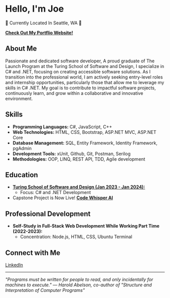 # Hello, I'm Joe 
:evergreen_tree: Currently Located In Seattle, WA :evergreen_tree:

[**Check Out My Portflio Website!**](https://portfolio24-mfmq.onrender.com)


## About Me
Passionate and dedicated software developer, A proud graduate of The Launch Program at the Turing School of Software and Design, I specialize in C# and .NET, focusing on creating accessible software solutions. As I transition into the professional world, I am actively seeking entry-level roles and internship opportunities, particularly those that allow me to leverage my skills in C# .NET. My goal is to contribute to impactful software projects, continuously learn, and grow within a collaborative and innovative environment.

## Skills
- **Programming Languages:** C#, JavaScript, C++
- **Web Technologies:** HTML, CSS, Bootstrap, ASP.NET MVC, ASP.NET Core
- **Database Management:** SQL, Entity Framework, Identity Framework, pgAdmin
- **Development Tools:** xUnit, Github, Git, Postman, Serilog
- **Methodologies:** OOP, LINQ, REST API, TDD, Agile development

## Education
- [**Turing School of Software and Design (Jan 2023 - Jan 2024):**](https://turing.edu/launch)
  - Focus: C# and .NET Development
- Capstone Project is Now Live! [**Code Whisper AI**](https://codewhispererai.azurewebsites.net)

## Professional Development
- **Self-Study in Full-Stack Web Development While Working Part Time (2022-2023):**
  - Concentration: Node.js, HTML, CSS, Ubuntu Terminal

## Connect with Me
[LinkedIn](https://www.linkedin.com/in/joe-centeno/) 

---

*"Programs must be written for people to read, and only incidentally for machines to execute."
— Harold Abelson, co-author of "Structure and Interpretation of Computer Programs"*
